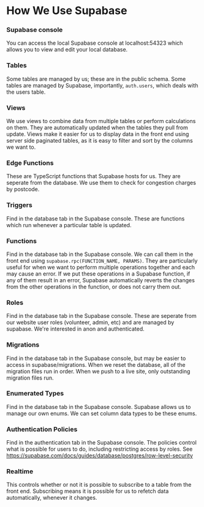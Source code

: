 # How We Use Supabase

### Supabase console
You can access the local Supabase console at localhost:54323 which allows you to view and edit your local database.

### Tables
Some tables are managed by us; these are in the public schema.
Some tables are managed by Supabase, importantly, `auth.users`, which deals with the users table.

### Views
We use views to combine data from multiple tables or perform calculations on them. They are automatically updated when the tables they pull from update.
Views make it easier for us to display data in the front end using server side paginated tables, as it is easy to filter and sort by the columns we want to.

### Edge Functions
These are TypeScript functions that Supabase hosts for us. They are seperate from the database. 
We use them to check for congestion charges by postcode.

### Triggers
Find in the database tab in the Supabase console.
These are functions which run whenever a particular table is updated.

### Functions
Find in the database tab in the Supabase console.
We can call them in the front end using `supabase.rpc(FUNCTION_NAME, PARAMS)`.
They are particularly useful for when we want to perform multiple operations together and each may cause an error. 
If we put these operations in a Supabase function, if any of them result in an error, Supabase automatically reverts the changes from the other operations in the function, or does not carry them out.

### Roles
Find in the database tab in the Supabase console.
These are seperate from our website user roles (volunteer, admin, etc) and are managed by supabase. We're interested in anon and authenticated.

### Migrations
Find in the database tab in the Supabase console, but may be easier to access in supabase/migrations.
When we reset the database, all of the migration files run in order.
When we push to a live site, only outstanding migration files run.

### Enumerated Types
Find in the database tab in the Supabase console.
Supabase allows us to manage our own enums. We can set column data types to be these enums.

### Authentication Policies
Find in the authentication tab in the Supabase console.
The policies control what is possible for users to do, including restricting access by roles.
See https://supabase.com/docs/guides/database/postgres/row-level-security

### Realtime
This controls whether or not it is possible to subscribe to a table from the front end.
Subscribing means it is possible for us to refetch data automatically, whenever it changes.